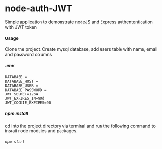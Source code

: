 # node-auth-JWT
<p>Simple application to demonstrate nodeJS and Express authententication with JWT token
 
#### Usage
Clone the project.
Create mysql database, add users table with name, email and password columns

##### .env
``` env create an env file
DATABASE = 
DATABASE_HOST = 
DATABASE_USER = 
DATABASE_PASSWORD = 
JWT_SECRET=1234
JWT_EXPIRES_IN=90d
JWT_COOKIE_EXPIRES=90
  ```
 
##### npm install
cd into the project directory via terminal and run the following  command to install node modules and packages.

###### `npm start`


